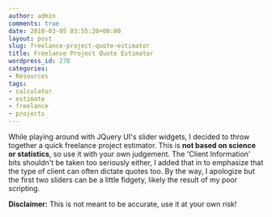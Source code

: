 ```yaml
---
author: admin
comments: true
date: 2010-03-05 03:55:20+00:00
layout: post
slug: freelance-project-quote-estimator
title: Freelance Project Quote Estimator
wordpress_id: 270
categories:
- Resources
tags:
- calculator
- estimate
- freelance
- projects
---
```


While playing around with JQuery UI's slider widgets, I decided to throw together a quick freelance project estimator.  This is **not based on science or statistics**, so use it with your own judgement.  The 'Client Information' bits shouldn't be taken too seriously either, I added that in to emphasize that the type of client can often dictate quotes too.  By the way, I apologize but the first two sliders can be a little fidgety, likely the result of my poor scripting.<!-- more -->



**Disclaimer:** This is not meant to be accurate, use it at your own risk!
